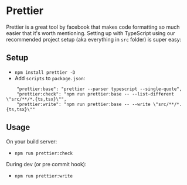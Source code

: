 # Prettier 

Prettier is a great tool by facebook that makes code formatting so much easier that it's worth mentioning. Setting up with TypeScript using our recommended project setup (aka everything in `src` folder) is super easy: 

## Setup 

* `npm install prettier -D` 
* Add `scripts` to `package.json`: 

```
    "prettier:base": "prettier --parser typescript --single-quote",
    "prettier:check": "npm run prettier:base -- --list-different \"src/**/*.{ts,tsx}\"",
    "prettier:write": "npm run prettier:base -- --write \"src/**/*.{ts,tsx}\""
```

## Usage 
On your build server: 
* `npm run prettier:check` 

During dev (or pre commit hook): 
* `npm run prettier:write`
